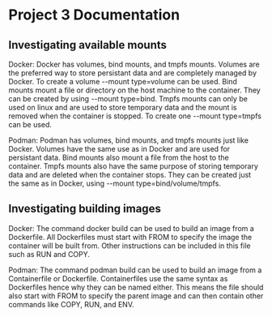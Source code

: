 # Project 3 Documentation
## Investigating available mounts
Docker: Docker has volumes, bind mounts, and tmpfs mounts. Volumes are the preferred way to store persistant data and are completely managed by Docker. To create a volume --mount type=volume can be used. Bind mounts mount a file or directory on the host machine to the container. They can be created by using --mount type=bind. Tmpfs mounts can only be used on linux and are used to store temporary data and the mount is removed when the container is stopped. To create one --mount type=tmpfs can be used.  

Podman: Podman has volumes, bind mounts, and tmpfs mounts just like Docker. Volumes have the same use as in Docker and are used for persistant data. Bind mounts also mount a file from the host to the container. Tmpfs mounts also have the same purpose of storing temporary data and are deleted when the container stops. They can be created just the same as in Docker, using --mount type=bind/volume/tmpfs.  

## Investigating building images  
Docker: The command docker build can be used to build an image from a Dockerfile. All Dockerfiles must start with FROM to specify the image the container will be built from. Other instructions can be included in this file such as RUN and COPY.  

Podman: The command podman build can be used to build an image from a Containerfile or Dockerfile. Containerfiles use the same syntax as Dockerfiles hence why they can be named either. This means the file should also start with FROM to specify the parent image and can then contain other commands like COPY, RUN, and ENV.